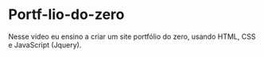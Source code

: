 # Portf-lio-do-zero
Nesse vídeo eu ensino a criar um site portfólio do zero, usando HTML, CSS e JavaScript (Jquery).



